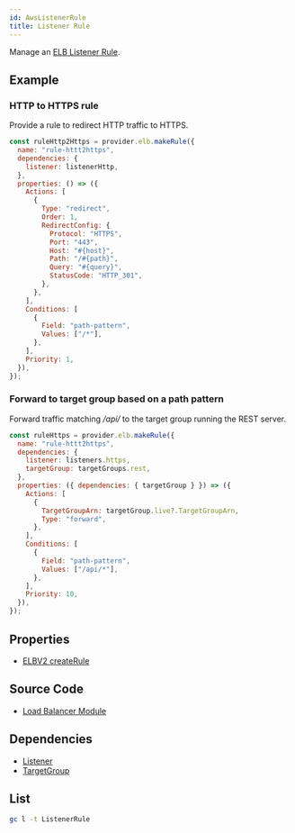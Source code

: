 ```yaml
---
id: AwsListenerRule
title: Listener Rule
---
```


Manage an [ELB Listener Rule](https://docs.aws.amazon.com/elasticloadbalancing/latest/application/load-balancer-listeners.html).

## Example

### HTTP to HTTPS rule

Provide a rule to redirect HTTP traffic to HTTPS.

```js
const ruleHttp2Https = provider.elb.makeRule({
  name: "rule-httt2https",
  dependencies: {
    listener: listenerHttp,
  },
  properties: () => ({
    Actions: [
      {
        Type: "redirect",
        Order: 1,
        RedirectConfig: {
          Protocol: "HTTPS",
          Port: "443",
          Host: "#{host}",
          Path: "/#{path}",
          Query: "#{query}",
          StatusCode: "HTTP_301",
        },
      },
    ],
    Conditions: [
      {
        Field: "path-pattern",
        Values: ["/*"],
      },
    ],
    Priority: 1,
  }),
});
```

### Forward to target group based on a path pattern

Forward traffic matching _/api/_ to the target group running the REST server.

```js
const ruleHttps = provider.elb.makeRule({
  name: "rule-httt2https",
  dependencies: {
    listener: listeners.https,
    targetGroup: targetGroups.rest,
  },
  properties: ({ dependencies: { targetGroup } }) => ({
    Actions: [
      {
        TargetGroupArn: targetGroup.live?.TargetGroupArn,
        Type: "forward",
      },
    ],
    Conditions: [
      {
        Field: "path-pattern",
        Values: ["/api/*"],
      },
    ],
    Priority: 10,
  }),
});
```

## Properties

- [ELBV2 createRule](https://docs.aws.amazon.com/AWSJavaScriptSDK/latest/AWS/ELBv2.html#createRule-property)

## Source Code

- [Load Balancer Module](https://github.com/grucloud/grucloud/blob/main/packages/modules/aws/load-balancer/iac.js)

## Dependencies

- [Listener](./Listener.md)
- [TargetGroup](./TargetGroup.md)

## List

```sh
gc l -t ListenerRule
```

```sh

```
